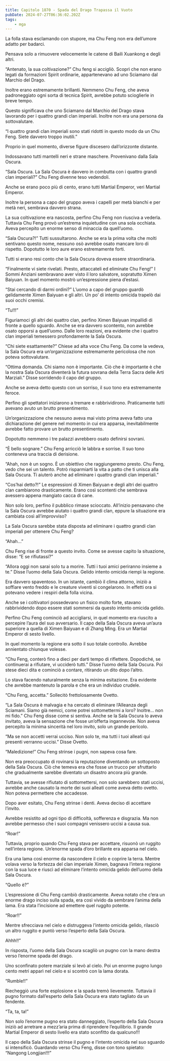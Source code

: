 ```yaml
---
title: Capitolo 1870 - Spada del Drago Trapassa il Vuoto
pubDate: 2024-07-27T06:36:02.202Z
tags:
    - mga
---
```


La folla stava esclamando con stupore, ma Chu Feng non era dell’umore adatto per badarci.

Pensava solo a rimuovere velocemente le catene di Baili Xuankong e degli altri.

“Antenato, la sua coltivazione?” Chu feng si accigliò. Scoprì che non erano legati da formazioni Spirit ordinarie, appartenevano ad uno Sciamano dal Marchio del Drago.

Inoltre erano estremamente brillanti. Nemmeno Chu Feng, che aveva padroneggiato ogni sorta di tecnica Spirit, avrebbe potuto scioglierle in breve tempo.

Questo significava che uno Sciamano dal Marchio del Drago stava lavorando per i quattro grandi clan imperiali. Inoltre non era una persona da sottovalutare.

“I quattro grandi clan imperiali sono stati ridotti in questo modo da un Chu Feng. Siete davvero troppo inutili.”

Proprio in quel momento, diverse figure discesero dall’orizzonte distante.

Indossavano tutti mantelli neri e strane maschere. Provenivano dalla Sala Oscura.

“Sala Oscura. La Sala Oscura è davvero in combutta con i quattro grandi clan imperiali?” Chu Feng divenne teso vedendoli.

Anche se erano poco più di cento, erano tutti Martial Emperor, veri Martial Emperor.

Inoltre la persona a capo del gruppo aveva i capelli per metà bianchi e per metà neri, sembrava davvero strana.

La sua coltivazione era nascosta, perfino Chu Feng non riusciva a vederla. Tuttavia Chu Feng provò un’estrema inquietudine con una sola occhiata. Aveva percepito un enorme senso di minaccia da quell’uomo.

“Sala Oscura?!” Tutti sussultarono. Anche se era la prima volta che molti sentivano questo nome, nessuno osò avrebbe osato mancare loro di rispetto. Dopotutto le loro aure erano estremamente forti.

Tutti si erano resi conto che la Sala Oscura doveva essere straordinaria.

“Finalmente vi siete rivelati. Presto, attaccateli ed eliminate Chu Feng!” I Sommi Anziani sembravano aver visto il loro salvatore, sopratutto Ximen Baiyuan. In quel momento mostrò un’espressione piena d’estasi.

“Stai cercando di darmi ordini?” L’uomo a capo del gruppo guardò gelidamente Ximen Baiyuan e gli altri. Un po’ di intento omicida trapelò dai suoi occhi cremisi.

“Tu!!!”

Figuriamoci gli altri dei quattro clan, perfino Ximen Baiyuan impallidì di fronte a quello sguardo. Anche se era davvero scontento, non avrebbe osato opporsi a quell’uomo. Dalle loro reazioni, era evidente che i quattro clan imperiali temessero profondamente la Sala Oscura.

“Chi siete esattamente?” Chiese ad alta voce Chu Feng. Da come la vedeva, la Sala Oscura era un’organizzazione estremamente pericolosa che non poteva sottovalutare.

“Ottima domanda. Chi siamo non è importante. Ciò che è importante è che la nostra Sala Oscura diventerà la futura sovrana della Terra Sacra delle Arti Marziali.” Disse sorridendo il capo del gruppo.

Anche se aveva detto questo con un sorriso, il suo tono era estremamente feroce.

Perfino gli spettatori iniziarono a tremare e rabbrividirono. Praticamente tutti avevano avuto un brutto presentimento.

Un’organizzazione che nessuno aveva mai visto prima aveva fatto una dichiarazione del genere nel momento in cui era apparsa, inevitabilmente avrebbe fatto provare un brutto presentimento.

Dopotutto nemmeno i tre palazzi avrebbero osato definirsi sovrani.

“È bello sognare.” Chu Feng arricciò le labbra e sorrise. Il suo tono conteneva una traccia di derisione.

“Ahah, non è un sogno. È un obiettivo che raggiungeremo presto. Chu Feng, vedo che sei un talento. Potrò risparmiarti la vita a patto che ti unisca alla Sala Oscura. Ti aiuterò anche ad eliminare i quattro grandi clan imperiali.”

“Cos’hai detto?!” Le espressioni di Ximen Baiyuan e degli altri dei quattro clan cambiarono drasticamente. Erano così scontenti che sembrava avessero appena mangiato cacca di cane.

Non solo loro, perfino il pubblico rimase scioccato. All’inizio pensavano che la Sala Oscura avrebbe aiutato i quattro grandi clan, eppure la situazione era cambiata così all’improvviso?

La Sala Oscura sarebbe stata disposta ad eliminare i quattro grandi clan imperiali per ottenere Chu Feng?

“Ahah…”

Chu Feng rise di fronte a questo invito. Come se avesse capito la situazione, disse: “E se rifiutassi?”

“Allora oggi non sarai solo tu a morire. Tutti i tuoi amici periranno insieme a te.” Disse l’uomo della Sala Oscura. Gelido intento omicida riempì la regione.

Era davvero spaventoso. In un istante, cambiò il clima attorno, iniziò a soffiare vento freddo e le creature viventi si congelarono. In effetti ora si potevano vedere i respiri della folla vicina.

Anche se i coltivatori possedevano un fisico molto forte, stavano rabbrividendo dopo essere stati sommersi da questo intento omicida gelido.

Perfino Chu Feng cominciò ad accigliarsi, in quel momento era riuscito a percepire l’aura del suo avversario. Il capo della Sala Oscura aveva un’aura superiore a quella di Ximen Baiyuan e di Zhang Ming. Era un Martial Emperor di sesto livello.

In quel momento la regione era sotto il suo totale controllo. Avrebbe annientato chiunque volesse.

“Chu Feng, conterò fino a dieci per darti tempo di riflettere. Dopodiché, se continuerai a rifiutare, vi ucciderò tutti.” Disse l’uomo della Sala Oscura. Poi stese dieci dita e cominciò a contare, ritirando un dito dopo l’altro.

Lo stava facendo naturalmente senza la minima esitazione. Era evidente che avrebbe mantenuto la parola e che era un individuo crudele.

“Chu Feng, accetta.” Sollecitò frettolosamente Ovetto.

“La Sala Oscura è malvagia e ha cercato di eliminare l’Alleanza degli Sciamani. Siamo già nemici, come potrei sottomettermi a loro? Inoltre… non mi fido.” Chu Feng disse come si sentiva. Anche se la Sala Oscura lo aveva invitato, aveva la sensazione che fosse un’offerta ingannevole. Non aveva percepito la minima sincerità nel loro invito, solo un grande pericolo.

“Ma se non accetti verrai ucciso. Non solo te, ma tutti i tuoi alleati qui presenti verranno uccisi.” Disse Ovetto.

“Maledizione!” Chu Feng strinse i pugni, non sapeva cosa fare.

Non era preoccupato di rovinarsi la reputazione diventando un sottoposto della Sala Oscura. Ciò che temeva era che fosse un trucco per sfruttarlo che gradualmente sarebbe diventato un disastro ancora più grande.

Tuttavia, se avesse rifiutato di sottomettersi, non solo sarebbero stati uccisi, avrebbe anche causato la morte dei suoi alleati come aveva detto ovetto. Non poteva permettere che accadesse.

Dopo aver esitato, Chu Feng strinse i denti. Aveva deciso di accettare l’invito.

Avrebbe resistito ad ogni tipo di difficoltà, sofferenza e disgrazia. Ma non avrebbe permesso che i suoi compagni venissero uccisi a causa sua.

“Roar!”

Tuttavia, proprio quando Chu Feng stava per accettare, risuonò un ruggito nell’intera regione. Un’enorme spada d’oro brillante era apparsa nel cielo.

Era una lama così enorme da nascondere il cielo e coprire la terra. Mentre volava verso la fortezza del clan imperiale Ximen, bagnava l’intera regione con la sua luce e riuscì ad eliminare l’intento omicida gelido dell’uomo della Sala Oscura.

“Quello è?”

L’espressione di Chu Feng cambiò drasticamente. Aveva notato che c’era un enorme drago inciso sulla spada, era così vivido da sembrare l’anima della lama. Era stata l’incisione ad emettere quel ruggito potente.

“Roar!!”

Mentre sfrecciava nel cielo e distruggeva l’intento omicida gelido, rilasciò un altro ruggito e puntò verso l’esperto della Sala Oscura.

Ahhh!!”

In risposta, l’uomo della Sala Oscura scagliò un pugno con la mano destra verso l’enorme spada del drago.

Uno sconfinato potere marziale si levò al cielo. Poi un enorme pugno lungo cento metri apparì nel cielo e si scontrò con la lama dorata.

“Rumble!!”

Riecheggiò una forte esplosione e la spada tremò lievemente. Tuttavia il pugno formato dall’esperto della Sala Oscura era stato tagliato da un fendente.

“Ta, ta, ta!”

Non solo l’enorme pugno era stato danneggiato, l’esperto della Sala Oscura iniziò ad arretrare a mezz’aria prima di riprendere l’equilibrio. Il grande Martial Emperor di sesto livello era stato sconfitto da qualcuno!!!

Il capo della Sala Oscura strinse il pugno e l’intento omicida nel suo sguardo si intensificò. Guardando verso Chu Feng, disse con tono spietato: “Nangong Longjian!!!”



